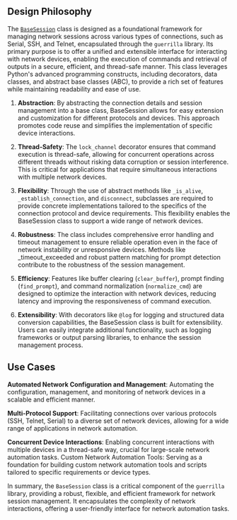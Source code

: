 ## Design Philosophy

The [`BaseSession`](https://moxa.gitlab.io/qa/product/router/guerrilla/guerrilla/connection/base.html) class is designed as a foundational framework for managing network sessions across various types of connections, such as Serial, SSH, and Telnet, encapsulated through the `guerrilla` library. Its primary purpose is to offer a unified and extensible interface for interacting with network devices, enabling the execution of commands and retrieval of outputs in a secure, efficient, and thread-safe manner. This class leverages Python's advanced programming constructs, including decorators, data classes, and abstract base classes (ABC), to provide a rich set of features while maintaining readability and ease of use.

1. **Abstraction**: By abstracting the connection details and session management into a base class, BaseSession allows for easy extension and customization for different protocols and devices. This approach promotes code reuse and simplifies the implementation of specific device interactions.

2. **Thread-Safety**: The `lock_channel` decorator ensures that command execution is thread-safe, allowing for concurrent operations across different threads without risking data corruption or session interference. This is critical for applications that require simultaneous interactions with multiple network devices.

3. **Flexibility**: Through the use of abstract methods like `_is_alive`, `_establish_connection`, and `disconnect`, subclasses are required to provide concrete implementations tailored to the specifics of the connection protocol and device requirements. This flexibility enables the BaseSession class to support a wide range of network devices.

4. **Robustness**: The class includes comprehensive error handling and timeout management to ensure reliable operation even in the face of network instability or unresponsive devices. Methods like _timeout_exceeded and robust pattern matching for prompt detection contribute to the robustness of the session management.

5. **Efficiency**: Features like buffer clearing (`clear_buffer`), prompt finding (`find_prompt`), and command normalization (`normalize_cmd`) are designed to optimize the interaction with network devices, reducing latency and improving the responsiveness of command execution.

6. **Extensibility**: With decorators like `@log` for logging and structured data conversion capabilities, the BaseSession class is built for extensibility. Users can easily integrate additional functionality, such as logging frameworks or output parsing libraries, to enhance the session management process.

## Use Cases

**Automated Network Configuration and Management**: Automating the configuration, management, and monitoring of network devices in a scalable and efficient manner.

**Multi-Protocol Support**: Facilitating connections over various protocols (SSH, Telnet, Serial) to a diverse set of network devices, allowing for a wide range of applications in network automation.

**Concurrent Device Interactions**: Enabling concurrent interactions with multiple devices in a thread-safe way, crucial for large-scale network automation tasks.
Custom Network Automation Tools: Serving as a foundation for building custom network automation tools and scripts tailored to specific requirements or device types.

In summary, the `BaseSession` class is a critical component of the `guerrilla` library, providing a robust, flexible, and efficient framework for network session management. It encapsulates the complexity of network interactions, offering a user-friendly interface for network automation tasks.